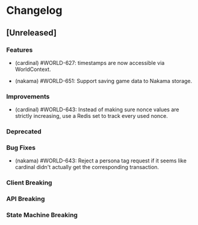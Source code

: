 <!--
Guiding Principles:

Changelogs are for humans, not machines.
There should be an entry for every single version.
The same types of changes should be grouped.
Versions and sections should be linkable.
The latest version comes first.
The release date of each version is displayed.
Mention whether you follow Semantic Versioning.

Usage:

Change log entries are to be added to the Unreleased section under the
appropriate stanza (see below). Each entry is required to include a tag and
the Github issue reference in the following format:

* (<tag>) \#<issue-number> message

The tag should consist of where the change is being made ex. (cardinal), (evm)
The issue numbers will later be link-ified during the release process so you do
not have to worry about including a link manually, but you can if you wish.

Types of changes (Stanzas):

"Features" for new features.
"Improvements" for changes in existing functionality.
"Deprecated" for soon-to-be removed features.
"Bug Fixes" for any bug fixes.
"Client Breaking" for breaking API routes, gRPC routes, or Cardinal SDK code.
"API Breaking" for breaking exported APIs used by developers building on World Engine.
"State Machine Breaking" for any changes that result in a different AppState given same genesis state and tx list.
Ref: https://keepachangelog.com/en/1.0.0/
-->

# Changelog

## [Unreleased]

### Features

- (cardinal) #WORLD-627: timestamps are now accessible via WorldContext.

- (nakama) #WORLD-651: Support saving game data to Nakama storage.

### Improvements

- (cardinal) #WORLD-643: Instead of making sure nonce values are strictly increasing, use a Redis set to track every used nonce.

### Deprecated

### Bug Fixes

- (nakama) #WORLD-643: Reject a persona tag request if it seems like cardinal didn't actually get the corresponding transaction.

### Client Breaking

### API Breaking

### State Machine Breaking
